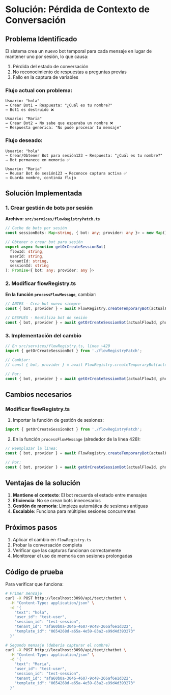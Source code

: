 # Solución: Pérdida de Contexto de Conversación

## Problema Identificado

El sistema crea un nuevo bot temporal para cada mensaje en lugar de mantener uno por sesión, lo que causa:

1. Pérdida del estado de conversación
2. No reconocimiento de respuestas a preguntas previas
3. Fallo en la captura de variables

### Flujo actual con problema:

```
Usuario: "hola"
→ Crear Bot1 → Respuesta: "¿Cuál es tu nombre?"
→ Bot1 es destruido ❌

Usuario: "Maria"
→ Crear Bot2 → No sabe que esperaba un nombre ❌
→ Respuesta genérica: "No pude procesar tu mensaje"
```

### Flujo deseado:

```
Usuario: "hola"
→ Crear/Obtener Bot para sesión123 → Respuesta: "¿Cuál es tu nombre?"
→ Bot permanece en memoria ✅

Usuario: "Maria"
→ Reusar Bot de sesión123 → Reconoce captura activa ✅
→ Guarda nombre, continúa flujo
```

## Solución Implementada

### 1. Crear gestión de bots por sesión

**Archivo: `src/services/flowRegistryPatch.ts`**

```typescript
// Cache de bots por sesión
const sessionBots: Map<string, { bot: any; provider: any }> = new Map();

// Obtener o crear bot para sesión
export async function getOrCreateSessionBot(
  flowId: string,
  userId: string,
  tenantId: string,
  sessionId: string
): Promise<{ bot: any; provider: any }>
```

### 2. Modificar flowRegistry.ts

**En la función `processFlowMessage`**, cambiar:

```typescript
// ANTES - Crea bot nuevo siempre
const { bot, provider } = await FlowRegistry.createTemporaryBot(actualFlowId, phoneFrom, tenantId);

// DESPUÉS - Reutiliza bot de sesión
const { bot, provider } = await getOrCreateSessionBot(actualFlowId, phoneFrom, tenantId, sessionId);
```

### 3. Implementación del cambio

```typescript
// En src/services/flowRegistry.ts, línea ~429
import { getOrCreateSessionBot } from './flowRegistryPatch';

// Cambiar:
// const { bot, provider } = await FlowRegistry.createTemporaryBot(actualFlowId, phoneFrom, tenantId);

// Por:
const { bot, provider } = await getOrCreateSessionBot(actualFlowId, phoneFrom, tenantId, sessionId);
```

## Cambios necesarios

### Modificar flowRegistry.ts

1. Importar la función de gestión de sesiones:
```typescript
import { getOrCreateSessionBot } from './flowRegistryPatch';
```

2. En la función `processFlowMessage` (alrededor de la línea 428):
```typescript
// Reemplazar la línea:
const { bot, provider } = await FlowRegistry.createTemporaryBot(actualFlowId, phoneFrom, tenantId);

// Por:
const { bot, provider } = await getOrCreateSessionBot(actualFlowId, phoneFrom, tenantId, sessionId);
```

## Ventajas de la solución

1. **Mantiene el contexto**: El bot recuerda el estado entre mensajes
2. **Eficiencia**: No se crean bots innecesarios
3. **Gestión de memoria**: Limpieza automática de sesiones antiguas
4. **Escalable**: Funciona para múltiples sesiones concurrentes

## Próximos pasos

1. Aplicar el cambio en `flowRegistry.ts`
2. Probar la conversación completa
3. Verificar que las capturas funcionan correctamente
4. Monitorear el uso de memoria con sesiones prolongadas

## Código de prueba

Para verificar que funciona:

```bash
# Primer mensaje
curl -X POST http://localhost:3090/api/text/chatbot \
  -H "Content-Type: application/json" \
  -d '{
    "text": "hola",
    "user_id": "test-user",
    "session_id": "test-session",
    "tenant_id": "afa60b0a-3046-4607-9c48-266af6e1d322",
    "template_id": "0654268d-a65a-4e59-83a2-e99d4d393273"
  }'

# Segundo mensaje (debería capturar el nombre)
curl -X POST http://localhost:3090/api/text/chatbot \
  -H "Content-Type: application/json" \
  -d '{
    "text": "Maria",
    "user_id": "test-user",
    "session_id": "test-session",
    "tenant_id": "afa60b0a-3046-4607-9c48-266af6e1d322",
    "template_id": "0654268d-a65a-4e59-83a2-e99d4d393273"
  }'
```